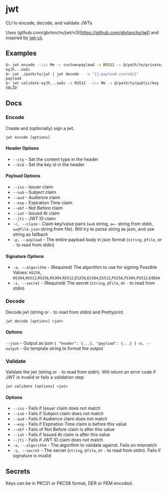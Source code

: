 # jwt
CLI to encode, decode, and validate JWTs

Uses (github.com/gbrlsnchs/jwt/v3)[https://github.com/gbrlsnchs/jwt] and inspired by [jwt-cli](https://github.com/mike-engel/jwt-cli).

## Examples
```bash
$> jwt encode --iss Me -c custom=payload -a RS512 -s @/path/to/private/key
eyJh...sw5c
$> cat ./path/to/jwt | jwt decode - -o "{{.payload.custom}}"
payload
$> jwt validate eyJh...sw5c -a RS512 --iss Me -s @/path/to/public/key
VALID
```

## Docs

### Encode
Create and (optionally) sign a jwt.

`jwt encode [options]`

#### Header Options
* `--cty` - Set the content type in the header
* `--kid` - Set the key id in the header
#### Payload Options
* `--iss` - Issuer claim
* `--sub` - Subject claim
* `--aud` - Audience claim
* `--exp` - Expiration Time claim
* `--nbf` - Not Before claim
* `--iat` - Issued At claim
* `--jti` - JWT ID claim
* `-c, --claim` - Claim key/value pairs (`a=b` string, `a=-` string from stdin, `a=@file.json` string from file). Will try to parse string as json, and use string as fallback
* `-p, --payload` - The entire payload body in json format (`string`, `@file`, or `-` to read from stdin)
#### Signature Options
* `-a, --algorithm` - (Required) The algorithm to use for signing
    Possible Values: `HS256`, `HS384`,`HS512`,`RS256`,`RS384`,`RS512`,`ES256`,`ES384`,`ES512`,`PS256`,`PS384`,`PS512`,`EdDSA`
* `-s, --secret` - (Required) The secret (`string`, `@file`, or `-` to read from stdin)

### Decode
Decode jwt (string or `-` to read from stdin) and Prettyprint.

`jwt decode [options] <jwt>`

#### Options
`--json` - Output as json
    ```
    {
      "header": {...},
      "payload": {...}
    }
    ```
`-o, --output` - Go template string to format the output

### Validate
Validate the jwt (string or `-` to read from stdin). Will return an error code if JWT is invalid or fails a validation step

`jwt validate [options] <jwt>`

#### Options
* `--iss` - Fails if Issuer claim does not match
* `--sub` - Fails if Subject claim does not match
* `--aud` - Fails if Audience claim does not match
* `--exp` - Fails if Expiration Time claim is before this value
* `--nbf` - Fails of Not Before claim is after this value
* `--iat` - Fails if Issued At claim is after this value
* `--jti` - Fails if JWT ID claim does not match
* `-a, --algorithm` - The algorithm to validate against. Fails on mismatch
* `-s, --secret` - The secret (`string`, `@file`, or `-` to read from stdin). Fails if signature is invalid

## Secrets
Keys can be in PKCS1 or PKCS8 format, DER or PEM encoded.